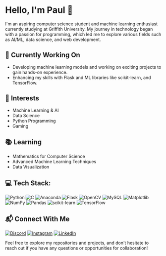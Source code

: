 # Hello, I'm Paul 👋

I'm an aspiring computer science student and machine learning enthusiast currently studying at Griffith University. My journey in technology began with a passion for programming, which led me to explore various fields such as AI/ML, data science, and web development.

## 🔭 Currently Working On

- Developing machine learning models and working on exciting projects to gain hands-on experience.
- Enhancing my skills with Flask and ML libraries like scikit-learn, and TensorFlow.

## 💼 Interests

- Machine Learning & AI
- Data Science
- Python Programming
- Gaming

## 📚 Learning

- Mathematics for Computer Science
- Advanced Machine Learning Techniques
- Data Visualization

## 💻 Tech Stack:
![Python](https://img.shields.io/badge/python-3670A0?style=for-the-badge&logo=python&logoColor=ffdd54) ![C](https://img.shields.io/badge/c-%2300599C.svg?style=for-the-badge&logo=c&logoColor=white) ![Anaconda](https://img.shields.io/badge/Anaconda-%2344A833.svg?style=for-the-badge&logo=anaconda&logoColor=white) ![Flask](https://img.shields.io/badge/flask-%23000.svg?style=for-the-badge&logo=flask&logoColor=white) ![OpenCV](https://img.shields.io/badge/opencv-%23white.svg?style=for-the-badge&logo=opencv&logoColor=white) ![MySQL](https://img.shields.io/badge/mysql-4479A1.svg?style=for-the-badge&logo=mysql&logoColor=white) ![Matplotlib](https://img.shields.io/badge/Matplotlib-%23ffffff.svg?style=for-the-badge&logo=Matplotlib&logoColor=black) ![NumPy](https://img.shields.io/badge/numpy-%23013243.svg?style=for-the-badge&logo=numpy&logoColor=white) ![Pandas](https://img.shields.io/badge/pandas-%23150458.svg?style=for-the-badge&logo=pandas&logoColor=white) ![scikit-learn](https://img.shields.io/badge/scikit--learn-%23F7931E.svg?style=for-the-badge&logo=scikit-learn&logoColor=white) ![TensorFlow](https://img.shields.io/badge/TensorFlow-%23FF6F00.svg?style=for-the-badge&logo=TensorFlow&logoColor=white)
## 📬 Connect With Me
[![Discord](https://img.shields.io/badge/Discord-%237289DA.svg?logo=discord&logoColor=white)](https://discord.gg/pxx1) [![Instagram](https://img.shields.io/badge/Instagram-%23E4405F.svg?logo=Instagram&logoColor=white)](https://instagram.com/paull.cj) [![LinkedIn](https://img.shields.io/badge/LinkedIn-%230077B5.svg?logo=linkedin&logoColor=white)](https://www.linkedin.com/in/paul-cj-103x/)

Feel free to explore my repositories and projects, and don't hesitate to reach out if you have any questions or opportunities for collaboration!

